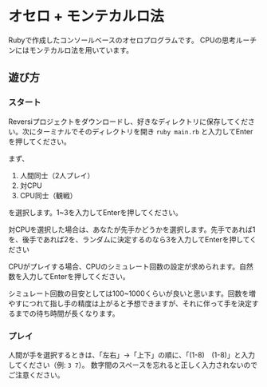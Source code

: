 # オセロ + モンテカルロ法

Rubyで作成したコンソールベースのオセロプログラムです。
CPUの思考ルーチンにはモンテカルロ法を用いています。

## 遊び方

### スタート
Reversiプロジェクトをダウンロードし、好きなディレクトリに保存してください。次にターミナルでそのディレクトリを開き `ruby main.rb` と入力してEnterを押してください。

まず、
1. 人間同士（2人プレイ）
2. 対CPU
3. CPU同士（観戦）

を選択します。1~3を入力してEnterを押してください。

対CPUを選択した場合は、あなたが先手かどうかを選択します。先手であれば1を、後手であれば2を、ランダムに決定するのなら3を入力してEnterを押してください

CPUがプレイする場合、CPUのシミュレート回数の設定が求められます。自然数を入力してEnterを押してください。

シミュレート回数の目安としては100~1000くらいが良いと思います。回数を増やすにつれて指し手の精度は上がると予想できますが、それに伴って手を決定するまでの待ち時間が長くなります。

### プレイ

人間が手を選択するときは、「左右」→「上下」の順に、「(1-8)　(1-8)」と入力してください（例: `3 7`）。
数字間のスペースを忘れると正しく入力されないのでご注意ください。
